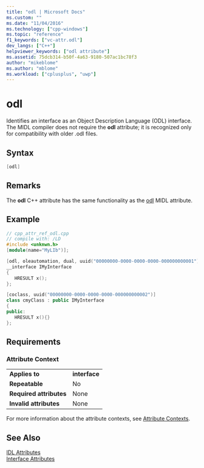 ```yaml
---
title: "odl | Microsoft Docs"
ms.custom: ""
ms.date: "11/04/2016"
ms.technology: ["cpp-windows"]
ms.topic: "reference"
f1_keywords: ["vc-attr.odl"]
dev_langs: ["C++"]
helpviewer_keywords: ["odl attribute"]
ms.assetid: 75dcb314-b50f-4a63-9180-507ac1bc78f3
author: "mikeblome"
ms.author: "mblome"
ms.workload: ["cplusplus", "uwp"]
---
```

# odl

Identifies an interface as an Object Description Language (ODL) interface. The MIDL compiler does not require the **odl** attribute; it is recognized only for compatibility with older .odl files.

## Syntax

```cpp
[odl]
```

## Remarks

The **odl** C++ attribute has the same functionality as the [odl](/windows/desktop/Midl/odl) MIDL attribute.

## Example

```cpp
// cpp_attr_ref_odl.cpp
// compile with: /LD
#include <unknwn.h>
[module(name="MyLIb")];

[odl, oleautomation, dual, uuid("00000000-0000-0000-0000-000000000001")]
__interface IMyInterface
{
   HRESULT x();
};

[coclass, uuid("00000000-0000-0000-0000-000000000002")]
class cmyClass : public IMyInterface
{
public:
   HRESULT x(){}
};
```

## Requirements

### Attribute Context

|||
|-|-|
|**Applies to**|**interface**|
|**Repeatable**|No|
|**Required attributes**|None|
|**Invalid attributes**|None|

For more information about the attribute contexts, see [Attribute Contexts](../windows/attribute-contexts.md).

## See Also

[IDL Attributes](../windows/idl-attributes.md)  
[Interface Attributes](../windows/interface-attributes.md)  